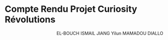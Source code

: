 <!--

 * @Author: ThearchyHelios

 * @Date: 2022-11-29 11:05:16

 * @LastEditTime: 2022-11-29 11:12:43

 * @LastEditors: ThearchyHelios

 * @Description: 

 * @FilePath: /INF304/Projet_EnsembleTD6-9/Compte Rendu Projet.md
  -->

  # Compte Rendu Projet Curiosity Révolutions

<p align="right">EL-BOUCH ISMAIL JIANG Yilun MAMADOU DIALLO</p>


